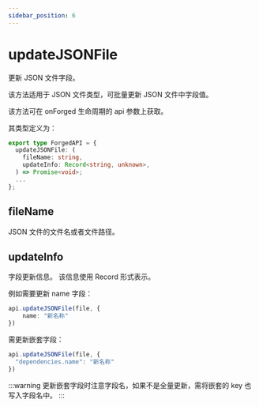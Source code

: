 ```yaml
---
sidebar_position: 6
---
```


# updateJSONFile

更新 JSON 文件字段。

该方法适用于 JSON 文件类型，可批量更新 JSON 文件中字段值。

该方法可在 onForged 生命周期的 api 参数上获取。

其类型定义为：

```typescript
export type ForgedAPI = {
  updateJSONFile: (
    fileName: string,
    updateInfo: Record<string, unknown>,
  ) => Promise<void>;
  ...
};
```

## fileName

JSON 文件的文件名或者文件路径。

## updateInfo

字段更新信息。
该信息使用 Record 形式表示。

例如需要更新 name 字段：

```typescript
api.updateJSONFile(file, {
    name: "新名称"
})
```

需更新嵌套字段：

```typescript
api.updateJSONFile(file, {
  "dependencies.name": "新名称"
})
```

:::warning
更新嵌套字段时注意字段名，如果不是全量更新，需将嵌套的 key 也写入字段名中。
:::